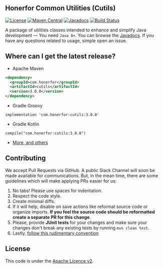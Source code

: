 ## Honerfor Common Utilities (Cutils)
[![License](https://img.shields.io/github/license/honerfor/cutils)](#License)
[![Maven Central](https://img.shields.io/maven-central/v/com.honerfor/cutils)](https://search.maven.org/artifact/com.honerfor/cutils)
[![Javadocs](https://javadoc.io/badge/com.honerfor/cutils.svg?color=brown)](https://javadoc.io/doc/com.honerfor/cutils)
[![Build Status](https://travis-ci.org/Honerfor/cutils.svg)](https://travis-ci.org/Honerfor/cutils)

A package of utilities classes intended to enhance and simplify Java development — You need `Java 8+`. You can browse the [Javadocs](https://javadoc.io/doc/com.honerfor/cutils). If you have any questions related to usage, simple open an issue.

## Where can I get the latest release? 
- Apache Maven
```xml
<dependency>
  <groupId>com.honerfor</groupId>
  <artifactId>cutils</artifactId>
  <version>3.0.0</version>
</dependency> 
```
- Gradle Groovy
```
implementation 'com.honerfor:cutils:3.0.0'
```
- Gradle Kotlin
```
compile("com.honerfor:cutils:3.0.0")
```
- [More, and others](https://search.maven.org/artifact/com.honerfor/cutils)

## Contributing
We accept Pull Requests via GitHub. A public Slack Channel will soon be made available for communications.
But, in the mean time, there are some guidelines which will make applying PRs easier for us:

1. No tabs! Please use spaces for indentation.
2. Respect the code style.
3. Create minimal diffs.
4. If it will help, disable on save actions like reformat source code or organize imports. **If you feel the source code should be reformatted create a separate PR for this change**.
5. Please, provide **JUnit tests** for your changes and make sure your changes don't break any existing tests by running `mvn clean test`.
6. Lastly, [follow this rudimentary convention](https://blog.jasonmeridth.com/posts/do-not-issue-pull-requests-from-your-master-branch/)

## License

This code is under the [Apache Licence v2](https://github.com/Honerfor/Common/blob/master/LICENSE).
